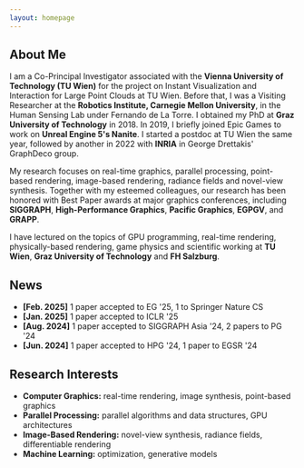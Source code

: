 ```yaml
---
layout: homepage
---
```


## About Me

I am a Co-Principal Investigator associated with the **Vienna University of Technology (TU Wien)** for the project on Instant Visualization and Interaction for Large Point Clouds at TU Wien. Before that, I was a Visiting Researcher at the **Robotics Institute, Carnegie Mellon University**, in the Human Sensing Lab under Fernando de La Torre. I obtained my PhD at **Graz University of Technology** in 2018. In 2019, I briefly joined Epic Games to work on **Unreal Engine 5's Nanite**. I started a postdoc at TU Wien the same year, followed by another in 2022 with **INRIA** in George Drettakis' GraphDeco group. 

My research focuses on real-time graphics, parallel processing, point-based rendering, image-based rendering, radiance fields and novel-view synthesis. Together with my esteemed colleagues, our research has been honored with Best Paper awards at major graphics conferences, including **SIGGRAPH**, **High-Performance Graphics**, **Pacific Graphics**, **EGPGV**, and **GRAPP**.

I have lectured on the topics of GPU programming, real-time rendering, physically-based rendering, game physics and scientific working at **TU Wien**, **Graz University of Technology** and **FH Salzburg**.

## News
- **[Feb. 2025]** 1 paper accepted to EG '25, 1 to Springer Nature CS
- **[Jan. 2025]** 1 paper accepted to ICLR '25
- **[Aug. 2024]** 1 paper accepted to SIGGRAPH Asia '24, 2 papers to PG '24
- **[Jun. 2024]** 1 paper accepted to HPG '24, 1 paper to EGSR '24

## Research Interests

- **Computer Graphics:** real-time rendering, image synthesis, point-based graphics
- **Parallel Processing:** parallel algorithms and data structures, GPU architectures
- **Image-Based Rendering:** novel-view synthesis, radiance fields, differentiable rendering 
- **Machine Learning:** optimization, generative models